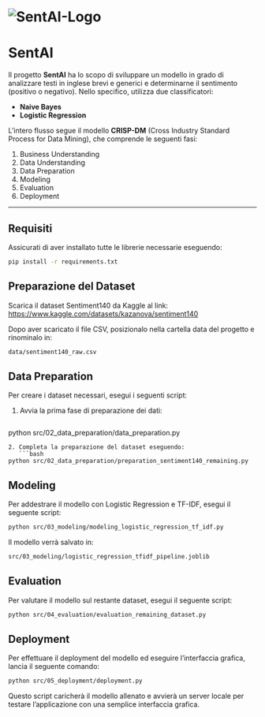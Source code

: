 # ![SentAI-Logo](https://github.com/user-attachments/assets/d8236502-9053-420e-9808-8464491f41f9)
# SentAI

Il progetto **SentAI** ha lo scopo di sviluppare un modello in grado di analizzare testi in inglese brevi e generici e determinarne il sentimento (positivo o negativo). Nello specifico, utilizza due classificatori:
- **Naive Bayes**
- **Logistic Regression**

L’intero flusso segue il modello **CRISP-DM** (Cross Industry Standard Process for Data Mining), che comprende le seguenti fasi:
1. Business Understanding
2. Data Understanding
3. Data Preparation
4. Modeling
5. Evaluation
6. Deployment

---

## Requisiti

Assicurati di aver installato tutte le librerie necessarie eseguendo:

```bash
pip install -r requirements.txt
```
## Preparazione del Dataset
Scarica il dataset Sentiment140 da Kaggle al link: https://www.kaggle.com/datasets/kazanova/sentiment140

Dopo aver scaricato il file CSV, posizionalo nella cartella data del progetto e rinominalo in:
```bash
data/sentiment140_raw.csv
```
## Data Preparation
Per creare i dataset necessari, esegui i seguenti script:
1. Avvia la prima fase di preparazione dei dati:
   ```bash
python src/02_data_preparation/data_preparation.py
```
2. Completa la preparazione del dataset eseguendo:
   ```bash
python src/02_data_preparation/preparation_sentiment140_remaining.py
```

## Modeling
Per addestrare il modello con Logistic Regression e TF-IDF, esegui il seguente script:
```bash
python src/03_modeling/modeling_logistic_regression_tf_idf.py
```
Il modello verrà salvato in:
```bash
src/03_modeling/logistic_regression_tfidf_pipeline.joblib
```
## Evaluation
Per valutare il modello sul restante dataset, esegui il seguente script:
```bash
python src/04_evaluation/evaluation_remaining_dataset.py
```

## Deployment
Per effettuare il deployment del modello ed eseguire l’interfaccia grafica, lancia il seguente comando:
```bash
python src/05_deployment/deployment.py
```
Questo script caricherà il modello allenato e avvierà un server locale per testare l’applicazione con una semplice interfaccia grafica.
